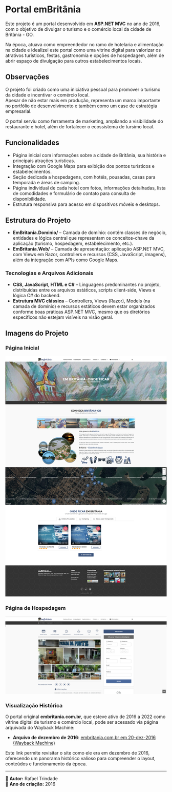 # Portal emBritânia

Este projeto é um portal desenvolvido em **ASP.NET MVC** no ano de 2016, com o objetivo de divulgar o turismo e o comércio local da cidade de Britânia - GO. 

Na época, atuava como empreendedor no ramo de hotelaria e alimentação na cidade e idealizei este portal como uma vitrine digital para valorizar os atrativos turísticos, festas, gastronomia e opções de hospedagem, além de abrir espaço de divulgação para outros estabelecimentos locais.

## Observações

O projeto foi criado como uma iniciativa pessoal para promover o turismo da cidade e incentivar o comércio local.  
Apesar de não estar mais em produção, representa um marco importante no portfólio de desenvolvimento e também como um case de estratégia empresarial.  

O portal serviu como ferramenta de marketing, ampliando a visibilidade do restaurante e hotel, além de fortalecer o ecossistema de tursimo local.  

## Funcionalidades

- Página inicial com informações sobre a cidade de Britânia, sua história e principais atrações turísticas.
- Integração com Google Maps para exibição dos pontos turísticos e estabelecimentos.
- Seção dedicada a hospedagens, com hotéis, pousadas, casas para temporada e áreas de camping.
- Página individual de cada hotel com fotos, informações detalhadas, lista de comodidades e formulário de contato para consulta de disponibilidade.
- Estrutura responsiva para acesso em dispositivos móveis e desktops.

## Estrutura do Projeto

- **EmBritania.Dominio/** – Camada de domínio: contém classes de negócio, entidades e lógica central que representam os conceitos-chave da aplicação (turismo, hospedagem, estabelecimento, etc.).
- **EmBritania.Web/** – Camada de apresentação: aplicação ASP.NET MVC, com Views em Razor, controllers e recursos (CSS, JavaScript, imagens), além da integração com APIs como Google Maps.

### Tecnologias e Arquivos Adicionais
- **CSS, JavaScript, HTML e C#** – Linguagens predominantes no projeto, distribuídas entre os arquivos estáticos, scripts client-side, Views e lógica C# do backend.
- **Estrutura MVC clássica** – Controllers, Views (Razor), Models (na camada de domínio) e recursos estáticos devem estar organizados conforme boas práticas ASP.NET MVC, mesmo que os diretórios específicos não estejam visíveis na visão geral.

## Imagens do Projeto

### Página Inicial
![Página Inicial](docs/home_v2.png)

### Página de Hospedagem
![Página de Hospedagem](docs/hospedagem_v2.png)

###  Visualização Histórica

O portal original **embritania.com.br**, que esteve ativo de 2016 a 2022 como vitrine digital de turismo e comércio local, pode ser acessado via página arquivada do Wayback Machine:

- **Arquivo de dezembro de 2016**: [embritania.com.br em 20-dez-2016 (Wayback Machine)](https://web.archive.org/web/20161220124702/http://embritania.com.br/)

Este link permite revisitar o site como ele era em dezembro de 2016, oferecendo um panorama histórico valioso para compreender o layout, conteúdos e funcionamento da época.

---

📌 **Autor:** Rafael Trindade  
📅 **Ano de criação:** 2016  
